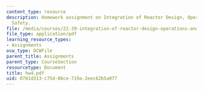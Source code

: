 ```yaml
---
content_type: resource
description: Homework assignment on Integration of Reactor Design, Operations, and
  Safety.
file: /media/courses/22-39-integration-of-reactor-design-operations-and-safety-fall-2006/0781d313c75d86ce719a2eec62b5a077_hw4.pdf
file_type: application/pdf
learning_resource_types:
- Assignments
ocw_type: OCWFile
parent_title: Assignments
parent_type: CourseSection
resourcetype: Document
title: hw4.pdf
uid: 0781d313-c75d-86ce-719a-2eec62b5a077
---
```

